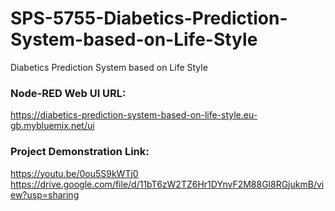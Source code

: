 # SPS-5755-Diabetics-Prediction-System-based-on-Life-Style
Diabetics Prediction System based on Life Style

### Node-RED Web UI URL:
https://diabetics-prediction-system-based-on-life-style.eu-gb.mybluemix.net/ui

### Project Demonstration Link:
https://youtu.be/0ou5S9kWTj0
https://drive.google.com/file/d/11bT6zW2TZ6Hr1DYnvF2M88Gl8RGjukmB/view?usp=sharing
